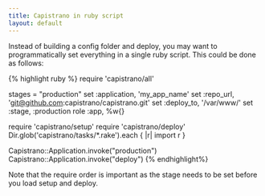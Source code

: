 ```yaml
---
title: Capistrano in ruby script
layout: default
---
```

Instead of building a config folder and deploy, you may want to programmatically set everything in a single ruby script. This could be done as follows:

{% highlight ruby %}
  require 'capistrano/all'

  stages = "production"
  set :application, 'my_app_name'
  set :repo_url, 'git@github.com:capistrano/capistrano.git'
  set :deploy_to, '/var/www/'
  set :stage, :production
  role :app, %w{}

  require 'capistrano/setup'
  require 'capistrano/deploy'
  Dir.glob('capistrano/tasks/*.rake').each { |r| import r }

  Capistrano::Application.invoke("production")
  Capistrano::Application.invoke("deploy")
{% endhighlight%}

Note that the require order is important as the stage needs to be set before you load setup and deploy.
